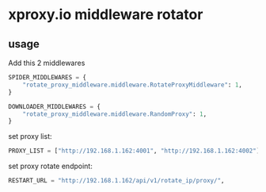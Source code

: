 # xproxy.io middleware rotator

## usage

Add this 2 middlewares
```python
SPIDER_MIDDLEWARES = {
    "rotate_proxy_middleware.middleware.RotateProxyMiddleware": 1,
}
```

```python
DOWNLOADER_MIDDLEWARES = {
    "rotate_proxy_middleware.middleware.RandomProxy": 1,
}
```

set proxy list:
```python
PROXY_LIST = ["http://192.168.1.162:4001", "http://192.168.1.162:4002"],
```

set proxy rotate endpoint:
```python
RESTART_URL = "http://192.168.1.162/api/v1/rotate_ip/proxy/",
```
